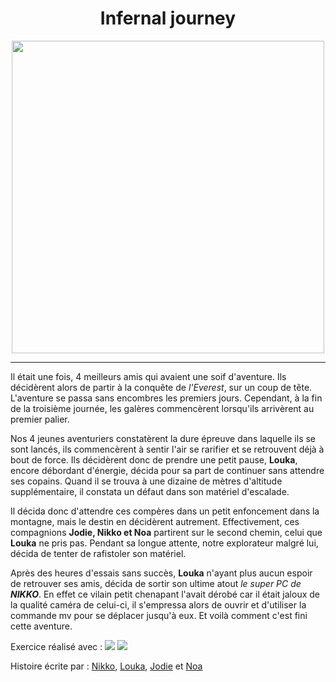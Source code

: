 <h1 align ="center">Infernal journey</h1>
<p align ="center">
<img src="https://th.bing.com/th/id/R.4b7f5cddd2e1357dcd7b66fb51a2d1bf?rik=8u0xTzer%2bHSt7w&riu=http%3a%2f%2fwww.whenwasthe.com%2fwp-content%2fuploads%2f2015%2f07%2feverest1.jpg&ehk=RmMjZJT8jvyvDiS8IkanWAzcuf%2fSlNGI06KziP5vndc%3d&risl=&pid=ImgRaw&r=0" width=500px>
</p>

----------------------------------------------------------------------------

Il était une fois, 4 meilleurs amis qui avaient une soif d'aventure. Ils décidèrent alors de partir à la conquête de *l'Everest*, sur un coup de tête. L'aventure se passa sans encombres les premiers jours. Cependant, à la fin de la troisième journée, les galères commencèrent lorsqu'ils arrivèrent au premier palier.<br>


Nos 4 jeunes aventuriers constatèrent la dure épreuve dans laquelle ils se sont lancés, ils commencèrent à sentir l'air se rarifier et se retrouvent déjà à bout de force. Ils décidèrent donc de prendre une petit pause, **Louka**, encore débordant d'énergie, décida pour sa part de continuer sans attendre ses copains. Quand il se trouva à une dizaine de mètres d'altitude supplémentaire, il constata un défaut dans son matériel d'escalade.</br>


Il décida donc d'attendre ces compères dans un petit enfoncement dans la montagne, mais le destin en décidèrent autrement. Effectivement, ces compagnions **Jodie, Nikko et Noa** partirent sur le second chemin, celui que **Louka** ne pris pas. Pendant sa longue attente, notre explorateur malgré lui, décida de tenter de rafistoler son matériel.

Après des heures d'essais sans succès, **Louka** n'ayant plus aucun espoir de retrouver ses amis, décida de sortir son ultime atout *le super PC de **NIKKO***. En effet ce vilain petit chenapant l'avait dérobé car il était jaloux de la qualité caméra de celui-ci, il s'empressa alors de ouvrir et d'utiliser la commande mv pour se déplacer jusqu'à eux. Et voilà comment c'est fini cette aventure.



Exercice réalisé avec : 
<img src="https://img.shields.io/badge/Git-white?&logo=git&style=for-the-badge%22%3E">
<img src="https://img.shields.io/badge/Github-283747?&logo=github&style=for-the-badge%22%3E">

Histoire écrite par :
[Nikko](https://github.com/LeShib), 
[Louka](https://github.com/LinoLouka),
[Jodie](https://github.com/JodieAddis) et
[Noa](https://github.com/osiriscity)